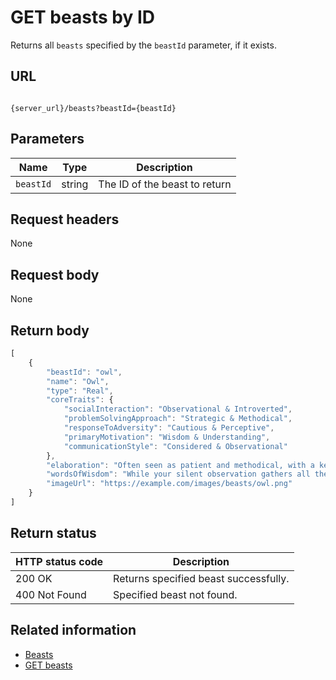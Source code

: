# GET beasts by ID

Returns all `beasts` specified by the `beastId` parameter, if it exists.

## URL

```shell

{server_url}/beasts?beastId={beastId}
```

## Parameters

| Name | Type | Description |
| ------------- | ----------- | ----------- |
| `beastId` | string | The ID of the beast to return |

## Request headers

None

## Request body

None

## Return body

```js
[
    {
        "beastId": "owl",
        "name": "Owl",
        "type": "Real",
        "coreTraits": {
            "socialInteraction": "Observational & Introverted",
            "problemSolvingApproach": "Strategic & Methodical",
            "responseToAdversity": "Cautious & Perceptive",
            "primaryMotivation": "Wisdom & Understanding",
            "communicationStyle": "Considered & Observational"
        },
        "elaboration": "Often seen as patient and methodical, with a keen eye for detail, preferring to watch, listen, and gather information before acting.",
        "wordsOfWisdom": "While your silent observation gathers all the secrets of the night, remember that sometimes hooting your insights is necessary for the forest to thrive.",
        "imageUrl": "https://example.com/images/beasts/owl.png"
    }
]
```

## Return status

| HTTP status code| Description |
| ------------- | ----------- |
| 200 OK| Returns specified beast successfully. |
| 400 Not Found | Specified beast not found.|

## Related information

* [Beasts](./beasts.md)
* [GET beasts](./beasts-get-beasts.md)
